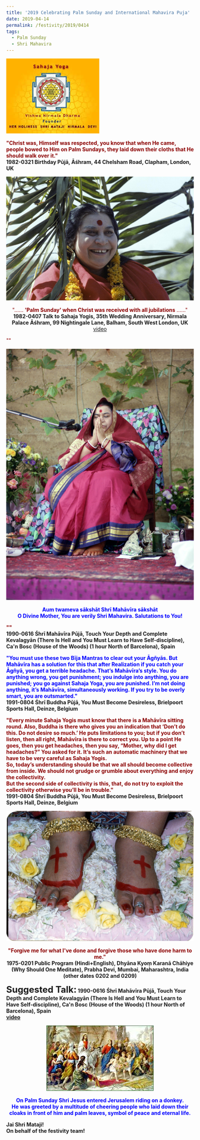 ```yaml
---
title: '2019 Celebrating Palm Sunday and International Mahavira Puja'
date: 2019-04-14
permalink: /festivity/2019/0414
tags:
  - Palm Sunday
  - Shri Mahavira
---
```


![PICTURE 1](/images/image1.png)

<p>
<font color="DarkRed"><b>"Christ was, Himself was respected, you know that when He came, people bowed to Him on Palm Sundays, they laid down their cloths that He should walk over it."</b></font><br>
<b>1982-0321 Birthday Pūjā, Āśhram, 44 Chelsham Road, Clapham, London, UK</b>
</p>

<div style="text-align: center"><img src="/images/image85.png" /></div>

<p style="text-align:center;">
<font color="DarkRed">"...... <b>'Palm Sunday' when Christ was received with all jubilations</b> ......"</font><br>
<b>1982-0407 Talk to Sahaja Yogis, 35th Wedding Anniversary, Nirmala Palace Āśhram, 99 Nightingale Lane, Balham, South West London, UK</b><br>
<a href="https://www.youtube.com/watch?time_continue=2&v=wvoCSOoTGjg"> video</a><br>
</p>

<p>
<font color="DarkRed">""</font><br>
<b></b>
</p>

<div style="text-align: center"><img src="/images/image86.png" /></div>

<p style="color:blue; text-align:center;">
<b>Aum twameva sākshāt Shrī Mahāvīra sākshāt<br>
O Divine Mother, You are verily Shri Mahavira. Salutations to You!<br>
</p>

<p>
<font color="DarkRed">""</font><br>
<b>1990-0616 Śhrī Mahāvīra Pūjā, Touch Your Depth and Complete Kevalagyān (There Is Hell and You Must Learn to Have Self-discipline), Ca'n Bosc (House of the Woods) (1 hour North of Barcelona), Spain</b>
</p>

<p>
<font color="blue">"You must use these two Bīja Mantras to clear out your Āgñyās. But Mahāvīra has a solution for this that after Realization if you catch your Āgñyā, you get a terrible headache. That’s Mahāvīra’s style. You do anything wrong, you get punishment; you indulge into anything, you are punished; you go against Sahaja Yoga, you are punished. I’m not doing anything, it’s Mahāvīra, simultaneously working. If you try to be overly smart, you are outsmarted."</font><br>
<b>1991-0804 Śhrī Buddha Pūjā, You Must Become Desireless, Brielpoort Sports Hall, Deinze, Belgium</b>
</p>

<p>
<font color="DarkRed">"Every minute Sahaja Yogis must know that there is a Mahāvīra sitting round. Also, Buddha is there who gives you an indication that ‘Don’t do this. Do not desire so much.’ He puts limitations to you; but if you don’t listen, then all right, Mahāvīra is there to correct you. Up to a point He goes, then you get headaches, then you say, “Mother, why did I get headaches?” You asked for it. It’s such an automatic machinery that we have to be very careful as Sahaja Yogis.<br>
So, today’s understanding should be that we all should become collective from inside. We should not grudge or grumble about everything and enjoy the collectivity.<br>
But the second side of collectivity is this, that, do not try to exploit the collectivity otherwise you’ll be in trouble."</font><br>
<b>1991-0804 Śhrī Buddha Pūjā, You Must Become Desireless, Brielpoort Sports Hall, Deinze, Belgium</b>
</p>

<div style="text-align: center"><img src="/images/image87.png" /></div>

<p style="text-align:center;">
<font color="DarkRed"><b>"Forgive me for what I've done and forgive those who have done harm to me."</b></font><br>
<b>1975-0201 Public Program (Hindi+English), Dhyāna Kyoṃ Karanā Chāhiye (Why Should One Meditate), Prabha Devi, Mumbai, Maharashtra, India (other dates 0202 and 0209)</b>
</p>

<font size="+2"><b>Suggested Talk:</b></font> 1990-0616 Śhrī Mahāvīra Pūjā, Touch Your Depth and Complete Kevalagyān (There Is Hell and You Must Learn to Have Self-discipline), Ca'n Bosc (House of the Woods) (1 hour North of Barcelona), Spain<br><a href="https://www.youtube.com/watch?v=vjHXNpb8sVk"> video</a><br>

<div style="text-align: center"><img src="/images/image88.png" /></div>

<p style="color:blue; text-align:center;">
On Palm Sunday Shri Jesus entered Jerusalem riding on a donkey.<br>
He was greeted by a multitude of cheering people who laid down their cloaks in front of him and palm leaves, symbol of peace and eternal life.<br>
</p>

Jai Shri Mataji!<br>
On behalf of the festivity team!